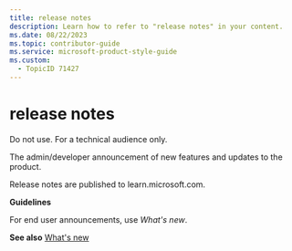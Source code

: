 ```yaml
---
title: release notes
description: Learn how to refer to "release notes" in your content.
ms.date: 08/22/2023
ms.topic: contributor-guide
ms.service: microsoft-product-style-guide
ms.custom:
  - TopicID 71427
---
```



# release notes

Do not use. For a technical audience only.  

The admin/developer announcement of new features and updates to the product.  

Release notes are published to learn.microsoft.com.  

**Guidelines**  

For end user announcements, use *What's new*.  

**See also** [What's new](~/teams-style-guide/a-z-word-list/w/whats-new.md)  

